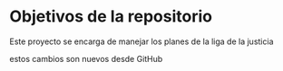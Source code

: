 # Objetivos de la repositorio

Este proyecto se encarga de manejar los planes de la liga de la justicia

estos cambios son nuevos desde GitHub

